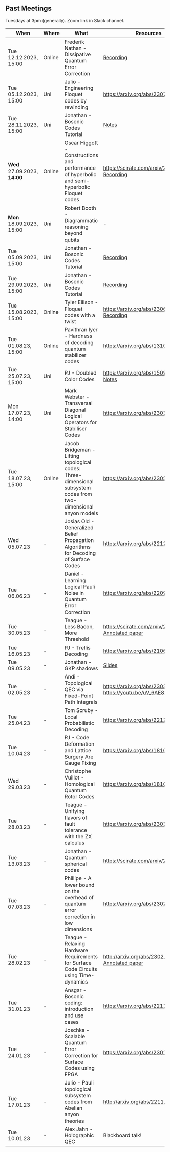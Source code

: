 ## Past Meetings

Tuesdays at 3pm (generally). Zoom link in Slack channel.

| When                          | Where  | What                                                                                                             | Resources                                                                                                                        |
|-------------------------------|--------|------------------------------------------------------------------------------------------------------------------|----------------------------------------------------------------------------------------------------------------------------------|
| Tue 12.12.2023, 15:00         | Online | Frederik Nathan - Dissipative Quantum Error Correction                                                           | [Recording](https://www.youtube.com/watch?v=_AcOwUbKqnc)                                                                                                                                |
| Tue 05.12.2023, 15:00         | Uni    | Julio - Engineering Floquet codes by rewinding                                                                   | https://arxiv.org/abs/2307.13668                                                                                                 |
| Tue 28.11.2023, 15:00         | Uni    | Jonathan - Bosonic Codes Tutorial                                                                                | [Notes](Resources/JonathanBosonicCodesTutorial2023-11-28.pdf)                                                                    |
| **Wed** 27.09.2023, **14:00** | Online | Oscar Higgott - Constructions and performance of hyperbolic and semi-hyperbolic Floquet codes                    | https://scirate.com/arxiv/2308.03750 [Recording](https://eisertgroup.slack.com/archives/C02GVKN0068/p1695823330768309)           | 
| **Mon** 18.09.2023, 15:00     | Uni    | Robert Booth - Diagrammatic reasoning beyond qubits                                                              | -                                                                                                                                | 
| Tue 05.09.2023, 15:00         | Uni    | Jonathan - Bosonic Codes Tutorial                                                                                | [Recording](https://youtu.be/pX7DJK6TI24)                                                                                        | 
| Tue 29.09.2023, 15:00         | Uni    | Jonathan - Bosonic Codes Tutorial                                                                                | [Recording](https://youtu.be/EKEQ3VfR59I)                                                                                        | 
| Tue 15.08.2023, 15:00         | Online | Tyler Ellison - Floquet codes with a twist                                                                       | https://arxiv.org/abs/2306.08027 [Recording](https://youtu.be/X4dgOoKp5Qk)                                                       |
| Tue 01.08.23, 15:00           | Online | Pavithran Iyer - Hardness of decoding quantum stabilizer codes                                                   | https://arxiv.org/abs/1310.3235                                                                                                  |
| Tue 25.07.23, 15:00           | Uni    | PJ - Doubled Color Codes                                                                                         | https://arxiv.org/abs/1509.03239 [Notes](Resources/PJDoubledColourCodes.pdf)                                                     |
| Mon 17.07.23, 14:00           | Uni    | Mark Webster - Transversal Diagonal Logical Operators for Stabiliser Codes                                       | https://arxiv.org/abs/2303.15615                                                                                                 |
| Tue 18.07.23, 15:00           | Online | Jacob Bridgeman - Lifting topological codes: Three-dimensional subsystem codes from two-dimensional anyon models | https://arxiv.org/abs/2305.06365                                                                                                 |
| Wed 05.07.23                  | -      | Josias Old - Generalized Belief Propagation Algorithms for Decoding of Surface Codes                             | https://arxiv.org/abs/2212.03214                                                                                                 |
| Tue 06.06.23                  | -      | Daniel - Learning Logical Pauli Noise in Quantum Error Correction                                                | https://arxiv.org/abs/2209.09267                                                                                                 |
| Tue 30.05.23                  | -      | Teague - Less Bacon, More Threshold                                                                              | https://scirate.com/arxiv/2305.12046 <br> [Annotated paper](Resources/Less%20Bacon%20More%20Threshold.pdf)                       |
| Tue 16.05.23                  | -      | PJ - Trellis Decoding                                                                                            | https://arxiv.org/abs/2106.08251                                                                                                 |
| Tue 09.05.23                  | -      | Jonathan - GKP shadows                                                                                           | [Slides](Resources/GKPShadows.pdf)                                                                                               |
| Tue 02.05.23                  | -      | Andi - Topological QEC via Fixed-Point Path Integrals                                                            | https://arxiv.org/abs/2303.16405 <br> https://youtu.be/uV_6AE8LFqI                                                               |
| Tue 25.04.23                  | -      | Tom Scruby - Local Probabilistic Decoding                                                                        | https://arxiv.org/abs/2212.06985                                                                                                 |
| Tue 10.04.23                  | -      | PJ - Code Deformation and Lattice Surgery Are Gauge Fixing                                                       | https://arxiv.org/abs/1810.10037                                                                                                 |
| Wed 29.03.23                  | -      | Christophe Vuillot - Homological Quantum Rotor Codes                                                             | https://arxiv.org/abs/1810.10037                                                                                                 |
| Tue 28.03.23                  | -      | Teague - Unifying flavors of fault tolerance with the ZX calculus                                                | https://arxiv.org/abs/2303.08829                                                                                                 |
| Tue 13.03.23                  | -      | Jonathan - Quantum spherical codes                                                                               | https://scirate.com/arxiv/2302.11593                                                                                             |
| Tue 07.03.23                  | -      | Phillipe - A lower bound on the overhead of quantum error correction in low dimensions                           | https://arxiv.org/abs/2302.04317                                                                                                 |
| Tue 28.02.23                  | -      | Teague - Relaxing Hardware Requirements for Surface Code Circuits using Time-dynamics                            | http://arxiv.org/abs/2302.02192 <br> [Annotated paper](Resources/Relaxing%20Hardware%20Requirements%20via%20Time%20Dynamics.pdf) | 
| Tue 31.01.23                  | -      | Ansgar - Bosonic coding: introduction and use cases                                                              | https://arxiv.org/abs/2211.05714                                                                                                 | 
| Tue 24.01.23                  | -      | Joschka - Scalable Quantum Error Correction for Surface Codes using FPGA                                         | https://arxiv.org/abs/2301.08419                                                                                                 |
| Tue 17.01.23                  | -      | Julio - Pauli topological subsystem codes from Abelian anyon theories                                            | http://arxiv.org/abs/2211.03798                                                                                                  |
| Tue 10.01.23                  | -      | Alex Jahn - Holographic QEC                                                                                      | Blackboard talk!                                                                                                                 |
